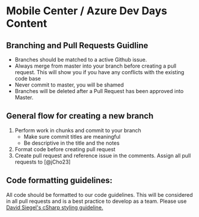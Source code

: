 # Mobile Center / Azure Dev Days Content

## Branching and Pull Requests Guidline

* Branches should be matched to a active Github issue.
* Always merge from master into your branch before creating a pull request. This will show you if you have any conflicts with the existing code base
* Never commit to master, you will be shamed
* Branches will be deleted after a Pull Request has been approved into Master.

## General flow for creating a new branch

1. Perform work in chunks and commit to your branch
    * Make sure commit titles are meaningful
    * Be descriptive in the title and the notes
2. Format code before creating pull request
3. Create pull request and reference issue in the comments. Assign all pull requests to [@jCho23]

## Code formatting guidelines:
All code should be formatted to our code guidelines. This will be considered in all pull requests and is a best practice to develop as a team. Please use [David Siegel's cSharp styling guideline.](https://github.com/dvdsgl/csharp-in-style) 
